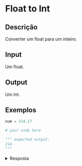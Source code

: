 # Float to Int

## Descrição

Converter um float para um inteiro.

## Input

Um float.

## Output

Um Int.

## Exemplos

```python
num = 214.17

# your code here

""" expected output:
214
"""
```

<details>
    <summary>Resposta</summary>
<p>

```python
num = 214.17

convertedNum = int(num)

print(convertedNum)
```

</p>
</details>
